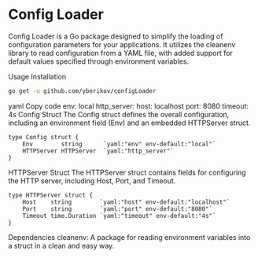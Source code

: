 # Config Loader
Config Loader is a Go package designed to simplify the loading of configuration parameters for your applications. It utilizes the cleanenv library to read configuration from a YAML file, with added support for default values specified through environment variables.

Usage
Installation
```bash
go get -u github.com/yberikov/configLoader
```

yaml
Copy code
env: local
http_server:
  host: localhost
  port: 8080
  timeout: 4s
Config Struct
The Config struct defines the overall configuration, including an environment field (Env) and an embedded HTTPServer struct.


```golang
type Config struct {
	Env        string      `yaml:"env" env-default:"local"`
	HTTPServer HTTPServer  `yaml:"http_server"`
}
```
HTTPServer Struct
The HTTPServer struct contains fields for configuring the HTTP server, including Host, Port, and Timeout.
```golang
type HTTPServer struct {
	Host    string        `yaml:"host" env-default:"localhost"`
	Port    string        `yaml:"port" env-default:"8080"`
	Timeout time.Duration `yaml:"timeout" env-default:"4s"`
}
```



Dependencies
cleanenv: A package for reading environment variables into a struct in a clean and easy way.
